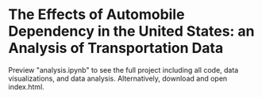 # The Effects of Automobile Dependency in the United States: an Analysis of Transportation Data

Preview "analysis.ipynb" to see the full project including all code, data visualizations, and data analysis. Alternatively, download and open index.html.
